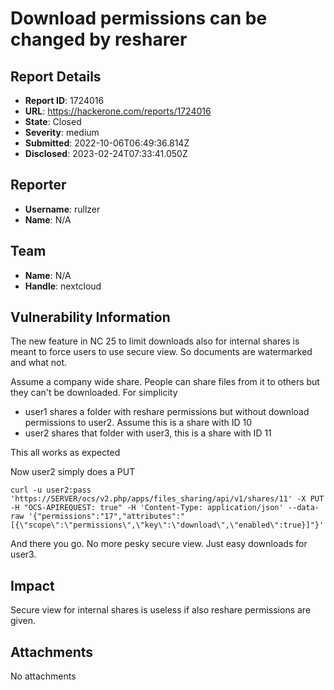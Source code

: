 # Download permissions can be changed by resharer

## Report Details
- **Report ID**: 1724016
- **URL**: https://hackerone.com/reports/1724016
- **State**: Closed
- **Severity**: medium
- **Submitted**: 2022-10-06T06:49:36.814Z
- **Disclosed**: 2023-02-24T07:33:41.050Z

## Reporter
- **Username**: rullzer
- **Name**: N/A

## Team
- **Name**: N/A
- **Handle**: nextcloud

## Vulnerability Information
The new feature in NC 25 to limit downloads also for internal shares is meant to force users to use secure view. So documents are watermarked and what not.

Assume a company wide share. People can share files from it to others but they can't be downloaded. For simplicity

* user1 shares a folder with reshare permissions but without download permissions to user2. Assume this is a share with ID 10
* user2 shares that folder with user3, this is a share with ID 11

This all works as expected

Now user2 simply does a PUT

```
curl -u user2:pass 'https://SERVER/ocs/v2.php/apps/files_sharing/api/v1/shares/11' -X PUT -H "OCS-APIREQUEST: true" -H 'Content-Type: application/json' --data-raw '{"permissions":"17","attributes":"[{\"scope\":\"permissions\",\"key\":\"download\",\"enabled\":true}]"}'
```

And there you go. No more pesky secure view. Just easy downloads for user3.

## Impact

Secure view for internal shares is useless if also reshare permissions are given.

## Attachments
No attachments
